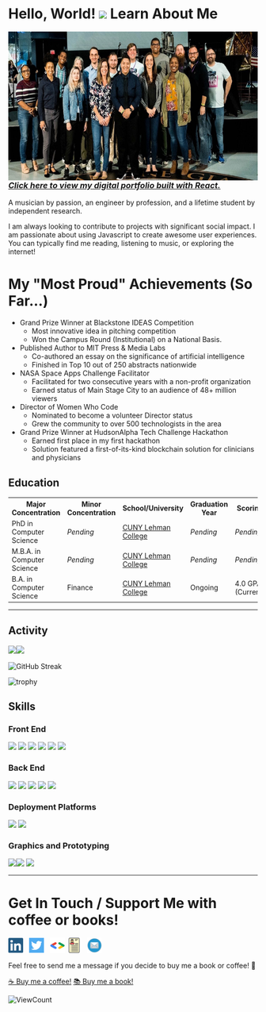 # Hello, World! <img src="https://raw.githubusercontent.com/MartinHeinz/MartinHeinz/master/wave.gif" height="21"> Learn About Me

<a href="https://www.linkedin.com/in/emilypmendez/"><img src="https://github.com/emilypmendez/aboutme/blob/main/assets/spaceapps2018.JPG" align="right" height="300"></a>

<h3><i><a href="https://emilypmendez.com/">Click here to view my digital portfolio built with React.</a></i></h3>

A musician by passion, an engineer by profession, and a lifetime student by independent research.

I am always looking to contribute to projects with significant social impact. I am passionate about using Javascript to create awesome user experiences. You can typically find me reading, listening to music, or exploring the internet!

 # My "Most Proud" Achievements (So Far...)
- Grand Prize Winner at Blackstone IDEAS Competition
  - Most innovative idea in pitching competition
  - Won the Campus Round (Institutional) on a National Basis.
- Published Author to MIT Press & Media Labs
  - Co-authored an essay on the significance of artificial intelligence
  - Finished in Top 10 out of 250 abstracts nationwide
- NASA Space Apps Challenge Facilitator
  - Facilitated for two consecutive years with a non-profit organization
  - Earned status of Main Stage City to an audience of 48+ million viewers
- Director of Women Who Code
  - Nominated to become a volunteer Director status
  - Grew the community to over 500 technologists in the area
- Grand Prize Winner at HudsonAlpha Tech Challenge Hackathon
  - Earned first place in my first hackathon
  - Solution featured a first-of-its-kind blockchain solution for clinicians and physicians

## Education

<table>
  <tr>
    <th>Major Concentration</th>
    <th>Minor Concentration</th>
    <th>School/University</th>
    <th>Graduation Year</th>
    <th>Scoring</th>
  </tr>
  <tr>
    <td>PhD in Computer Science</td>
    <td><em>Pending</em></td>
    <td><a href="https://lehman.edu/">CUNY Lehman College</a></td>
    <td><em>Pending</em></td>
    <td><em>Pending</em></td>
  </tr>
  <tr>
    <td>M.B.A. in Computer Science</td>
    <td><em>Pending</em></td>
    <td><a href="https://lehman.edu/">CUNY Lehman College</a></td>
    <td><em>Pending</em></td>
    <td><em>Pending</em></td>
  </tr>
  <tr>
    <td>B.A. in Computer Science</td>
    <td>Finance</td>
    <td><a href="https://lehman.edu/">CUNY Lehman College</a></td>
    <td>Ongoing</td>
    <td>4.0 GPA (Current)</td>
  </tr>
 </table>

-----------------------------------------------------------------------

## Activity

<img height="137px" src="https://github-readme-stats.vercel.app/api?username=bilardi&hide_title=true&hide_border=true&show_icons=true&include_all_commits=true&count_private=true&line_height=21&text_color=000&icon_color=000&bg_color=0,ea6161,ffc64d,fffc4d,52fa5a&theme=graywhite" /><img height="137px" src="https://github-readme-stats.vercel.app/api/top-langs/?username=emilypmendez&hide=html&hide_title=true&hide_border=true&layout=compact&langs_count=8&text_color=000&icon_color=fff&bg_color=0,52fa5a,4dfcff,c64dff&theme=graywhite" />

![GitHub Streak](https://github-readme-streak-stats.herokuapp.com/?user=emilypmendez&theme=default) 

![trophy](https://github-profile-trophy.vercel.app/?username=emilypmendez&title=Commit,Stars,Repositories,PullRequest,Followers&theme=default)


## Skills

### Front End

<img src="https://img.shields.io/badge/HTML5-E34F26?style=for-the-badge&logo=html5&logoColor=white"> <img  src="https://img.shields.io/badge/CSS3-1572B6?style=for-the-badge&logo=css3&logoColor=white"> <img  src="https://img.shields.io/badge/JavaScript-F7DF1E?style=for-the-badge&logo=javascript&logoColor=black"> <img  src="https://img.shields.io/badge/Bootstrap-563D7C?style=for-the-badge&logo=bootstrap&logoColor=white"> <img  src="https://img.shields.io/badge/React-20232A?style=for-the-badge&logo=react&logoColor=61DAFB"> <img src="https://img.shields.io/badge/Vue-9FC037?style=for-the-badge&logo=vuejs&logoColor=white">

### Back End

<img src="https://img.shields.io/badge/Django-103e2e?style=for-the-badge&logo=django&logoColor=white"> <img src="https://img.shields.io/badge/Python-ffd340?style=for-the-badge&logo=python&logoColor=black"> <img src="https://img.shields.io/badge/NodeJS-103e2e?style=for-the-badge&logo=nodejs&logoColor=green"> <img src="https://img.shields.io/badge/PHP-686ca3?style=for-the-badge&logo=php&logoColor=white"> <img src="https://img.shields.io/badge/Firebase-F5820B?style=for-the-badge&logo=firebase&logoColor=FFCB2B">

### Deployment Platforms

<img src="https://img.shields.io/badge/AWS-f79201?style=for-the-badge&logo=amazon&logoColor=white"> <img src="https://img.shields.io/badge/GCP-4285f4?style=for-the-badge&logo=google&logoColor=white">


### Graphics and Prototyping
<img src="https://img.shields.io/badge/Photoshop-30A8FF?style=for-the-badge&logo=adobe&logoColor=001E36"><img src="https://img.shields.io/badge/Illustrator-F79500?style=for-the-badge&logo=adobe&logoColor=310000"> <img src="https://img.shields.io/badge/figma-19B2F1?style=for-the-badge&logo=figma&logoColor=000000"> 

-----------------------------------------------------------------------

# Get In Touch / Support Me with coffee or books!

<a href="https://www.linkedin.com/in/emilypmendez/"><img height="30" src="https://github.com/emilypmendez/aboutme/blob/main/assets/linkedin.png"></a>&nbsp;&nbsp; <a href="https://twitter.com/emilypmendez"><img height="30" src="https://github.com/emilypmendez/aboutme/blob/main/assets/twitter.png"></a>&nbsp;&nbsp;
<a href="https://g.dev/emilypmendez"><img height="30" src="https://github.com/emilypmendez/aboutme/blob/main/assets/googledev.png"></a>
<a href="https://github.com/emilypmendez/aboutme/blob/main/assets/EPM%20-%20Software%20Developer%20Resume%202022.pdf"><img height="30" src="https://github.com/emilypmendez/aboutme/blob/main/assets/resume.png"></a>&nbsp;&nbsp;
<a href="mailto:emilypmendez@gmail.com"><img height="30" src="https://github.com/emilypmendez/aboutme/blob/main/assets/email.png"></a>&nbsp;&nbsp;

Feel free to send me a message if you decide to buy me a book or coffee! 🙌

<a href="https://www.buymeacoffee.com/emilypmendez">☕ Buy me a coffee!</a>
<a href="https://www.buymeacoffee.com/emilypmendez">📚 Buy me a book!</a>

![ViewCount](https://views.whatilearened.today/views/github/emilypmendez/views.svg) 
